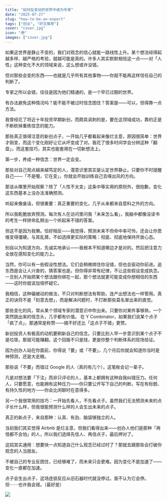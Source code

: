 ```yaml
---
title: "如何在变动的世界中成为专家"
date: "2025-07-27"
slug: "how-to-be-an-expert"
tags: ["创业", "好文推荐"]
cover: "cover.jpg"
icon: "😎"
images: ["cover.jpg"]
---
```

如果这世界是静止不变的，我们对观念的信心就能一路线性上升。某个想法经得起越多样、越严格的考验，就越可能是真的。许多人其实默默相信这一点——对「人性」这种变化不大的领域来说，这么想或许没错。



但对那些会变的东西——也就是几乎所有其他事物——你就不能再这样信任自己的判断了。



专家之所以会错，往往是因为他们精通的，是一个早已过期的世界。



有办法避免这种情况吗？能不能不被过时信念困住？答案是——可以，但得靠一点方法。



我曾经花了将近十年投资早期新创，而颇具讽刺的是，要在这领域成功，靠的正是不断砍掉重练信念的能力。



那些真正值得注意的新创点子，一开始几乎都看起来像烂主意，原因很简单：世界才刚变，而这个变化刚好让它从坏变成了对。我花了很多时间学会分辨这种「翻盘」，而这套技巧，其实也能套用在一切新想法上。



第一步，养成一种信念：世界一定会变。



那些对自己观点越来越笃定的人，潜意识里其实是认定世界静止。只要你不时提醒自己——「不是喔，它在变」，你就会开始训练自己去嗅出风的方向。



那该从哪里开始观察？除了「人性不太变」这条中等实用的原则外，很抱歉，变化这东西基本上没办法准确预测。



听起来像废话，但很重要：真正重要的变化，几乎从来都来自意料之外的方向。



所以我乾脆放弃预测。每次有人在访问里问我「未来怎么看」，我脑中都像没读书的考生一样拼命乱掰出一个听起来不错的答案。



但这不是因为我懒。恰好相反——我觉得，预测未来不但命中率可怜，还会让你思维变得僵硬。与其乱猜，不如选择更实际的策略：彻底、彻底地保持开放心态。



别自以为知道方向，先诚实地承认——我根本不知道哪边才是对的。然后把注意力全放在感知变化的能力上。



当然，你可以有一些假设性想法。它们会稍微绑住你没错，但也会驱动你前进。追东西是会让人兴奋的，猜答案也是。但你得非常有纪律，不让这些假设变成执念。
一旦别人开始把某个想法跟你绑在一起，那个想法就更可能变成你想相信的东西——这时你就该加倍怀疑它。



我相信，这种偏被动的做法，不只对判断想法有帮助，连产出想法也一样管用。真正的诀窍不是「刻意去想」，而是解决问题时，不打断那些莫名冒出来的直觉。



那些变化的风，常从某个领域专家的潜意识中吹出来。只要你对某件事够熟，一个突然跳出来的怪念头，几乎都有价值。
在 Y Combinator，如果我们说某个点子「疯了点」，那通常是称赞——搞不好还比「这点子不错」更赞。



新创投资人有极高的动机要刷新自己的信念。只要比别人早一步意识到某个点子不是垃圾，那就可能赚翻。这个回报不只是钱，更是你整个判断体系的现场验证。



因为创办人站在你面前，你得说「要」或「不要」，几个月后你就会知道你当时是神预测，还是大走眼。



那些说「不要」而错过 Google 的人（真的有几个），这笔帐会记一辈子。



凡是对想法要「下注」而非只评论的人，基本上都拥有这种自我纠错压力。任何人，只要愿意，也能拥有这种压力——你只要公开写下自己的判断。写在有标题、有持久性的地方——你会比闲聊时在意得多。



另一个我很常用的技巧：一开始先看人，不先看点子。虽然我们无法预测未来的点子长什么样，但我很能预测什么样的人会生出未来的点子。



真正的新点子，来自那种：认真、有劲、脑袋够独立的人。



当初我们其实觉得 Airbnb 是烂主意，但我们看得出来——创办人他们是那种「再怪都不会怕」的人，所以我们选择先信人、再信点子，最后押对了。



这招其实通用：想要快一点知道自己什么观念已经过时了？那就去跟那些会打破你观念的人当朋友。



不被自己的专业反困住，已经够难了，而未来只会更难。因为变化不是加速了——变化一直都在加速。



点子会生出点子，这场连锁反应从旧石器时代就没停过。我不认为它会停。
但⋯⋯也许我会错。（最好是）




![](https://prod-files-secure.s3.us-west-2.amazonaws.com/112d0858-5090-4d34-a606-b75eb8d65fd2/46476355-9cf3-4e99-9b7a-3531bc426380/1000202064.png?X-Amz-Algorithm=AWS4-HMAC-SHA256&X-Amz-Content-Sha256=UNSIGNED-PAYLOAD&X-Amz-Credential=ASIAZI2LB466W2QA3QUA%2F20250825%2Fus-west-2%2Fs3%2Faws4_request&X-Amz-Date=20250825T091539Z&X-Amz-Expires=3600&X-Amz-Security-Token=IQoJb3JpZ2luX2VjEAEaCXVzLXdlc3QtMiJHMEUCIQDakU%2BwEGcixpabO7szUsnAsaWFhbPO6yvhwCtu2UsWwAIgLfmx1S0Vuo5IbOyAdhElwi0wWl1KYtVAZHKua9q11X0q%2FwMIWhAAGgw2Mzc0MjMxODM4MDUiDBH5U8LvydcQ4YlnjyrcAwYA2LvFIvZip65OP61sINUA%2Fx8JZ40OFcMuGMN%2FNeW1Z3sNpxVBNza040SDSFVtyKCR98thQutbIaDF5ghaa8IIfArXec%2B7fTo0IsusV%2FLUvtBgVd9tzCy27AOtfrM%2F3cfCqtXbiT1whXyD583S4sG3VKRHzImjvGccVNB4nJ9U%2BGhqtv0JjyMdUZEsmIhlW2vm6RAvvWf0TGLXqxqMIZdjXkudCvlJln%2BtIECOiL19Cz1rOnxgDt47I9W52Whz%2BXaC3SA4GBr50HxfHl73Fq648vVJ2JyVI%2FCH8ZVbTrxrUPLnu32%2Fqds3eErpzyGDR%2Bnpbo%2FRsTDL8bp8NAFghPtaSwiVRaSKU2HkhYkAfUpwgjgXLFPayM1fSBLfBVex%2BPqiMJxskMfYQ6nSZOLzGamatmMSSEhQr9WOFBY0OjszcZ7nGUsjmwm3satM9tIS1S8l5070r0h6XvtRjkWVMZXWDe6e0y%2Bv72J8A3pzc3jzBfwa%2BkRUS5l1quwzC5C4lZv1q3SM9U0jAztWdnT0iVrts69hBDqjbwJ1C5qx%2FeecAXMCCaK%2FRARsuQejum%2FWNRJtGDtUyWM0XC1KEq0BxELV0MBRM%2BE9GHRhAomx%2F0%2BVhBVGaRwq1cxwmN%2BWMKu%2FsMUGOqUBsllmhNgVzyfy1e%2BsaC%2BPhA6dMVfaDbmsCe5zDOmwCP2yYXTN%2BTlmE5PatJRsko8Q1qsTG8Pla52Ma72t41EGeZ5%2FElKnVbMdfpXveSqmSZMjqUdM7QBciEuk4vJxpIg78VZEodQYGiMNPYGdF9rqf3tKYx2vmRZrVVIYR3u3MWQyAmKrfgZt6AKwykoalmRoJUFRqYFmz4Q9jxSSQDZUx2GvlGBv&X-Amz-Signature=593343d43fed9a3577d4a0b4e178fb82e2e839a3cac9f91fe996dcc59fbc1b17&X-Amz-SignedHeaders=host&x-amz-checksum-mode=ENABLED&x-id=GetObject)

